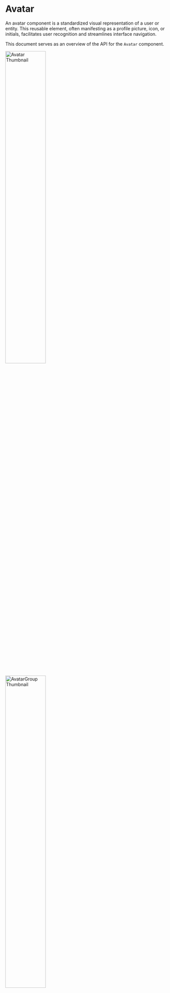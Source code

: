 # Avatar

An avatar component is a standardized visual representation of a user or entity. This reusable element, often manifesting as a profile picture, icon, or initials, facilitates user recognition and streamlines interface navigation.

This document serves as an overview of the API for the `Avatar` component.

<img width="50%" alt="Avatar Thumbnail" src="https://github.com/razorpay/blade/assets/46647141/6e89d932-602f-435f-9519-c46a41ddb4d5" />

<img width="50%" alt="AvatarGroup Thumbnail" src="https://github.com/razorpay/blade/assets/46647141/e54260e8-7f8c-4343-b5f9-8b332d65161f" />

## Design

- [Explore the design in Figma: Avatar](https://www.figma.com/file/jubmQL9Z8V7881ayUD95ps/Blade-DSL?type=design&node-id=88229-1518352&mode=design&t=Gp3eolSGw8SybZkM-11)

## API

The `Avatar` & `AvatarGroup` components would have the following props:

```ts
type AvatarGroupProps = {
  /**
   * Children elements representing the avatars to stack.
   */
  children: React.ReactNode;
  /**
   * The size of each avatar within the group. Propagates to all avatars.
   * @default "xsmall"
   */
  size?: 'xsmall' | 'small' | 'medium' | 'large' | 'xlarge';
  /**
   * The maximum number of avatars to display before truncating.
   */
  maxCount?: number;
  testID?: string;
};

type AvatarProps = {
  /**
   * The size of the avatar.
   * @default "xsmall"
   */
  size?: 'xsmall' | 'small' | 'medium' | 'large' | 'xlarge';
  /**
   * The visual variant of the avatar.
   * @default "circle"
   */
  variant?: 'circle' | 'square';
  /**
   * The color theme of the avatar.
   * @default "neutral"
   */
  color?: 'primary' | 'positive' | 'negative' | 'notice' | 'information' | 'neutral';
  /**
   * Custom icon component to use as the avatar.
   */
  icon?: IconComponent;
  /**
   * The name of the avatar, used to generate initials.
   * If src has loaded, the name will be used as the alt attribute of the img. If src is not loaded, the name will be used to create the initials.
   */
  name?: string;
  /**
   * Custom image source for an image avatar.
   */
  src?: string;
  /**
   * The `alt` attribute for the `img` element
   */
  alt?: string;
  /**
   * The `srcSet` attribute for the `img` element, useful for responsive images.
   */
  srcSet?: string;
  /**
   * CORS settings attributes
   */
  crossOrigin?: 'anonymous' | 'use-credentials' | '';
  /**
   * Defines which referrer is sent when fetching the resource.
   */
  referrerPolicy?: HTMLAttributeReferrerPolicy;
  /**
   * Automatically renders button with `a` tag with `href` on web
   */
  href?: ButtonProps['href'];
  /**
   * anchor target attribute
   *
   * Should only be used alongside `href`
   */
  target?: ButtonProps['target'];
  /**
   * anchor rel attribute
   *
   * Should only be used alongside `href`
   */
  rel?: ButtonProps['rel'];
  /**
   * Click handler for the avatar.
   */
  onClick?: (event: React.MouseEvent<HTMLButtonElement>) => void;
  testID?: string;
};
```

## Usage

### Image Avatars

```tsx
<Avatar name="Remy Sharp" src="/static/images/avatar/1.jpg" />
<Avatar name="Travis Howard" src="/static/images/avatar/2.jpg" />
<Avatar name="Cindy Baker" src="/static/images/avatar/3.jpg" />
```

#### Avatar Fallbacks

If there is an error loading the src of the avatar, there will be 2 fallbacks:

- If there's a `name` prop, we use it to generate the initials.
  - Avatar will always have 2 letters as initials.
  - `Rama Krushna Behra` - `RB`
  - `Nitin` - `NI`
  - `Anurag Hazra` - `AH`
- If there's no `name` prop, we use a default avatar.

    <img width="50%" alt="Default Fallback Avatars" src="https://github.com/razorpay/blade/assets/46647141/6382a20f-2624-4671-aaf1-c2ef94bcc2bd">

### Letter avatars

By default, we will merge the first characters of first & last word in the `name`` prop.

```tsx
<Avatar color="primary" name="Nitin Kumar" />
<Avatar color="positive" name="Anurag" />
<Avatar color="negative" name="Saurabh Daware" />
```

### Icon Avatars

`Avatars` containing icons can be created by using the `icon` prop.

```tsx
<Avatar color="primary" icon={SearchIcon} />
<Avatar color="primary" icon={TransactionIcon} />
```

### Avatar Group

`AvatarGroup` can be used to stack multiple avatars together.

```tsx
import { Avatar, AvatarGroup } from '@razorpay/blade/components';

const App = () => (
  <AvatarGroup maxCount={3} size="medium">
    <Avatar color="primary" name="Nitin Kumar" />
    <Avatar color="positive" name="Anurag" />
    <Avatar color="negative" name="Saurabh Daware" />
    <Avatar color="information" name="Rama Krushna" />
    <Avatar color="notice" name="Sachin Tendulkar" />
  </AvatarGroup>
);
```

## Accessibility

- Use the `alt` prop to include alternative text for screen readers.
- Don't use a tooltip with an avatar when it's non-interactive. The tooltip won't work for keyboard users and screen readers.

## Open questions

NA.
